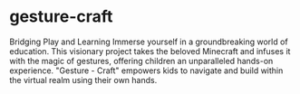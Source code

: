 # gesture-craft
Bridging Play and Learning ‍Immerse yourself in a groundbreaking world of education. This visionary project takes the beloved Minecraft and infuses it with the magic of gestures, offering children an unparalleled hands-on experience. "Gesture - Craft" empowers kids to navigate and build within the virtual realm using their own hands.
